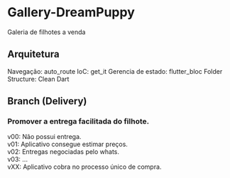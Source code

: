 # Gallery-DreamPuppy
Galeria de filhotes a venda

## Arquitetura
Navegação: auto_route
IoC: get_it 
Gerencia de estado: flutter_bloc
Folder Structure: Clean Dart

## Branch (Delivery)
### Promover a entrega facilitada do filhote.<br>
v00: Não possui entrega.<br>
v01: Aplicativo consegue estimar preços.<br>
v02: Entregas negociadas pelo whats.<br>
v03: ... <br>
vXX: Aplicativo cobra no processo único de compra. <br>